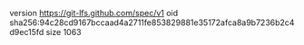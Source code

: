 version https://git-lfs.github.com/spec/v1
oid sha256:94c28cd9167bccaad4a2711fe853829881e35172afca8a9b7236b2c4d9ec15fd
size 1063
